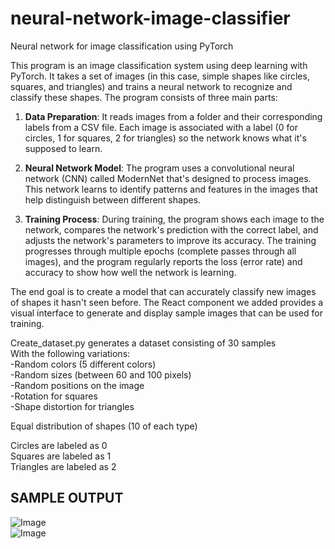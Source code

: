 # neural-network-image-classifier
Neural network for image classification using PyTorch

This program is an image classification system using deep learning with PyTorch. It takes a set of images (in this case, simple shapes like circles, squares, and triangles) and trains a neural network to recognize and classify these shapes. The program consists of three main parts:

1. **Data Preparation**: It reads images from a folder and their corresponding labels from a CSV file. Each image is associated with a label (0 for circles, 1 for squares, 2 for triangles) so the network knows what it's supposed to learn.

2. **Neural Network Model**: The program uses a convolutional neural network (CNN) called ModernNet that's designed to process images. This network learns to identify patterns and features in the images that help distinguish between different shapes.

3. **Training Process**: During training, the program shows each image to the network, compares the network's prediction with the correct label, and adjusts the network's parameters to improve its accuracy. The training progresses through multiple epochs (complete passes through all images), and the program regularly reports the loss (error rate) and accuracy to show how well the network is learning.

The end goal is to create a model that can accurately classify new images of shapes it hasn't seen before. The React component we added provides a visual interface to generate and display sample images that can be used for training.


Create_dataset.py generates a dataset consisting of 30 samples  
With the following variations:  
-Random colors (5 different colors)  
-Random sizes (between 60 and 100 pixels)  
-Random positions on the image  
-Rotation for squares  
-Shape distortion for triangles  
  
Equal distribution of shapes (10 of each type)  
  
Circles are labeled as 0  
Squares are labeled as 1  
Triangles are labeled as 2  


<h2>SAMPLE OUTPUT</h2>

![Image](https://github.com/user-attachments/assets/e130e012-05e8-453a-b9d4-e9de9c8415bc)  
![Image](https://github.com/user-attachments/assets/3bda4306-5ea3-44cd-b7fd-e7108f5ad375)



